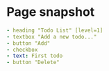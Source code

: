 # Page snapshot

```yaml
- heading "Todo List" [level=1]
- textbox "Add a new todo..."
- button "Add"
- checkbox
- text: First todo
- button "Delete"
```